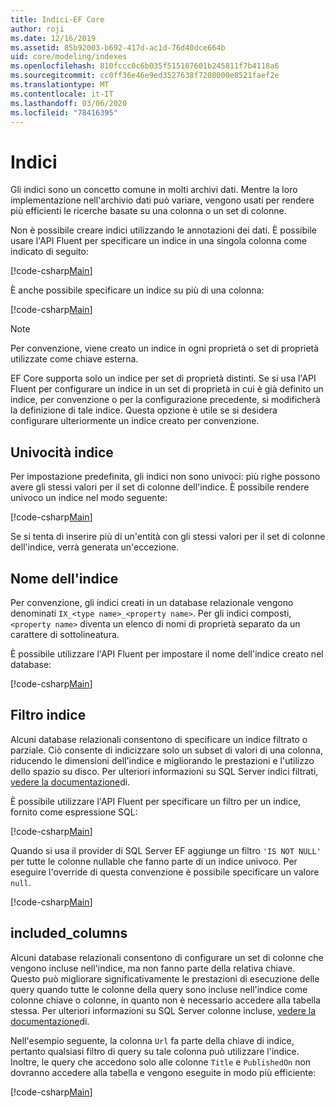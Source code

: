 ```yaml
---
title: Indici-EF Core
author: roji
ms.date: 12/16/2019
ms.assetid: 85b92003-b692-417d-ac1d-76d40dce664b
uid: core/modeling/indexes
ms.openlocfilehash: 810fccc0c6b035f515107601b245811f7b4118a6
ms.sourcegitcommit: cc0ff36e46e9ed3527638f7208000e8521faef2e
ms.translationtype: MT
ms.contentlocale: it-IT
ms.lasthandoff: 03/06/2020
ms.locfileid: "78416395"
---
```

# <a name="indexes"></a>Indici

Gli indici sono un concetto comune in molti archivi dati. Mentre la loro implementazione nell'archivio dati può variare, vengono usati per rendere più efficienti le ricerche basate su una colonna o un set di colonne.

Non è possibile creare indici utilizzando le annotazioni dei dati. È possibile usare l'API Fluent per specificare un indice in una singola colonna come indicato di seguito:

[!code-csharp[Main](../../../samples/core/Modeling/FluentAPI/Index.cs?name=Index&highlight=4)]

È anche possibile specificare un indice su più di una colonna:

[!code-csharp[Main](../../../samples/core/Modeling/FluentAPI/IndexComposite.cs?name=Composite&highlight=4)]

> [!NOTE]
> Per convenzione, viene creato un indice in ogni proprietà o set di proprietà utilizzate come chiave esterna.
>
> EF Core supporta solo un indice per set di proprietà distinti. Se si usa l'API Fluent per configurare un indice in un set di proprietà in cui è già definito un indice, per convenzione o per la configurazione precedente, si modificherà la definizione di tale indice. Questa opzione è utile se si desidera configurare ulteriormente un indice creato per convenzione.

## <a name="index-uniqueness"></a>Univocità indice

Per impostazione predefinita, gli indici non sono univoci: più righe possono avere gli stessi valori per il set di colonne dell'indice. È possibile rendere univoco un indice nel modo seguente:

[!code-csharp[Main](../../../samples/core/Modeling/FluentAPI/IndexUnique.cs?name=IndexUnique&highlight=5)]

Se si tenta di inserire più di un'entità con gli stessi valori per il set di colonne dell'indice, verrà generata un'eccezione.

## <a name="index-name"></a>Nome dell'indice

Per convenzione, gli indici creati in un database relazionale vengono denominati `IX_<type name>_<property name>`. Per gli indici composti, `<property name>` diventa un elenco di nomi di proprietà separato da un carattere di sottolineatura.

È possibile utilizzare l'API Fluent per impostare il nome dell'indice creato nel database:

[!code-csharp[Main](../../../samples/core/Modeling/FluentAPI/IndexName.cs?name=IndexName&highlight=5)]

## <a name="index-filter"></a>Filtro indice

Alcuni database relazionali consentono di specificare un indice filtrato o parziale. Ciò consente di indicizzare solo un subset di valori di una colonna, riducendo le dimensioni dell'indice e migliorando le prestazioni e l'utilizzo dello spazio su disco. Per ulteriori informazioni su SQL Server indici filtrati, [vedere la documentazione](https://docs.microsoft.com/sql/relational-databases/indexes/create-filtered-indexes)di.

È possibile utilizzare l'API Fluent per specificare un filtro per un indice, fornito come espressione SQL:

[!code-csharp[Main](../../../samples/core/Modeling/FluentAPI/IndexFilter.cs?name=IndexFilter&highlight=5)]

Quando si usa il provider di SQL Server EF aggiunge un filtro `'IS NOT NULL'` per tutte le colonne nullable che fanno parte di un indice univoco. Per eseguire l'override di questa convenzione è possibile specificare un valore `null`.

[!code-csharp[Main](../../../samples/core/Modeling/FluentAPI/IndexNoFilter.cs?name=IndexNoFilter&highlight=6)]

## <a name="included-columns"></a>included_columns

Alcuni database relazionali consentono di configurare un set di colonne che vengono incluse nell'indice, ma non fanno parte della relativa chiave. Questo può migliorare significativamente le prestazioni di esecuzione delle query quando tutte le colonne della query sono incluse nell'indice come colonne chiave o colonne, in quanto non è necessario accedere alla tabella stessa. Per ulteriori informazioni su SQL Server colonne incluse, [vedere la documentazione](https://docs.microsoft.com/sql/relational-databases/indexes/create-indexes-with-included-columns)di.

Nell'esempio seguente, la colonna `Url` fa parte della chiave di indice, pertanto qualsiasi filtro di query su tale colonna può utilizzare l'indice. Inoltre, le query che accedono solo alle colonne `Title` e `PublishedOn` non dovranno accedere alla tabella e vengono eseguite in modo più efficiente:

[!code-csharp[Main](../../../samples/core/Modeling/FluentAPI/IndexInclude.cs?name=IndexInclude&highlight=5-9)]
